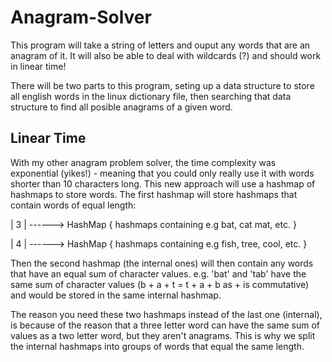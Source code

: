# Anagram-Solver 
This program will take a string of letters and ouput any words that are an anagram of it.
It will also be able to deal with wildcards (?) and should work in linear time!

There will be two parts to this program, seting up a data structure to store all english words in
the linux dictionary file, then searching that data structure to find all posible anagrams of a
given word.

## Linear Time
With my other anagram problem solver, the time complexity was exponential (yikes!) - meaning that
you could only really use it with words shorter than 10 characters long. This new approach will
use a hashmap of hashmaps to store words. The first hashmap will store hashmaps that contain 
words of equal length:


| 3 | ------> HashMap {  hashmaps containing e.g bat, cat mat, etc. }

 

| 4 | ------> HashMap {  hashmaps containing e.g fish, tree, cool, etc. }
            
 Then the second hashmap (the internal ones) will then contain any words that have an equal sum 
 of character values. e.g. 'bat' and 'tab' have the same sum of character values 
 (b + a + t = t + a + b as + is commutative) and would be stored in the same internal hashmap.
 
 The reason you need these two hashmaps instead of the last one (internal), is because of the reason that a three letter word can have the same sum of values as a two letter word, but they aren't anagrams. This is why we split the internal hashmaps into groups of words that equal the same length.
 
 
